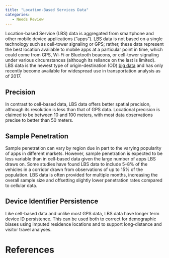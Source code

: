```yaml
---
title: "Location-Based Services Data"
categories:
   - Needs Review
---
```


Location-based Service (LBS) data is aggregated from smartphone and other mobile device applications (“apps”). LBS data is not based on a single technology such as cell-tower signaling or GPS; rather, these data represent the best location available to mobile apps at a particular point in time, which could come from GPS, Wi-Fi or Bluetooth beacons, or cell-tower signaling under various circumstances (although its reliance on the last is limited). LBS data is the newest type of origin-destination (OD) [big data](Big_Data) and has only recently become available for widespread use in transportation analysis as of 2017.

Precision
---------

In contrast to cell-based data, LBS data offers better spatial precision, although its resolution is less than that of GPS data. Locational precision is claimed to be between 10 and 100 meters, with most data observations precise to better than 50 meters.

Sample Penetration
------------------

Sample penetration can vary by region due in part to the varying popularity of apps in different markets. However, sample penetration is expected to be less variable than in cell-based data given the large number of apps LBS draws on. Some studies have found LBS data to include 5–8% of the vehicles in a corridor drawn from observations of up to 15% of the population. LBS data is often provided for multiple months, increasing the overall sample size and offsetting slightly lower penetration rates compared to cellular data.

Device Identifier Persistence
-----------------------------

Like cell-based data and unlike most GPS data, LBS data have longer term device ID persistence. This can be used both to correct for demographic biases using imputed residence locations and to support long-distance and visitor travel analyses.

References
==========

